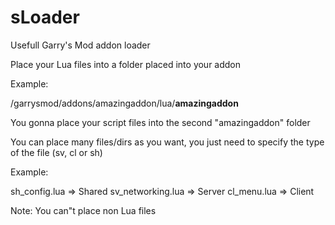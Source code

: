 # sLoader
Usefull Garry's Mod addon loader

Place your Lua files into a folder placed into your addon

Example:

/garrysmod/addons/amazingaddon/lua/**amazingaddon**

You gonna place your script files into the second "amazingaddon" folder

You can place many files/dirs as you want, you just need to specify the type of the file (sv, cl or sh)

Example:

sh_config.lua => Shared
sv_networking.lua => Server
cl_menu.lua => Client

Note: You can"t place non Lua files
